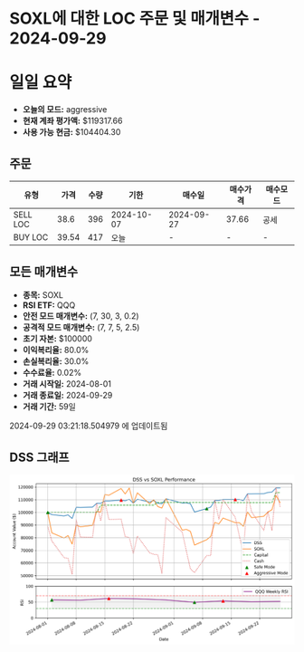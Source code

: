 # SOXL에 대한 LOC 주문 및 매개변수 - 2024-09-29

# 일일 요약

- **오늘의 모드:** aggressive
- **현재 계좌 평가액:** $119317.66
- **사용 가능 현금:** $104404.30

## 주문

| 유형 | 가격 | 수량 | 기한 | 매수일 | 매수가격 | 매수모드 |
|------|------|------|------|--------|----------|----------|
| SELL LOC | 38.6 | 396 | 2024-10-07 | 2024-09-27 | 37.66 | 공세 |
| BUY LOC | 39.54 | 417 | 오늘 | - | - | - |

## 모든 매개변수

- **종목:** SOXL
- **RSI ETF:** QQQ
- **안전 모드 매개변수:** (7, 30, 3, 0.2)
- **공격적 모드 매개변수:** (7, 7, 5, 2.5)
- **초기 자본:** $100000
- **이익복리율:** 80.0%
- **손실복리율:** 30.0%
- **수수료율:** 0.02%
- **거래 시작일:** 2024-08-01
- **거래 종료일:** 2024-09-29
- **거래 기간:** 59일

2024-09-29 03:21:18.504979 에 업데이트됨

## DSS 그래프

![DSS Graph](DSS_graph.png)
